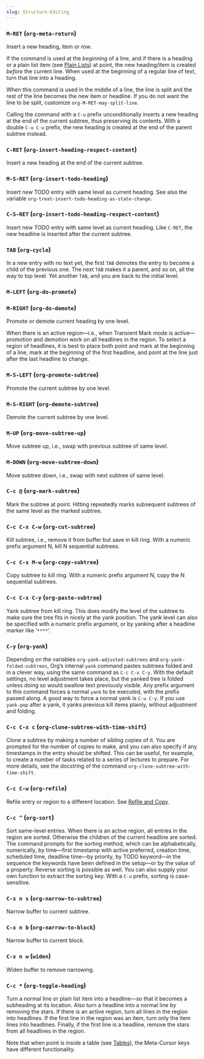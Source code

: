 ```yaml
---
slug: Structure-Editing
---
```


### `M-RET` (`org-meta-return`)

Insert a new heading, item or row.

If the command is used at the *beginning* of a line, and if there is a heading or a plain list item (see [Plain Lists](/docs/org/Plain-Lists)) at point, the new heading/item is created *before* the current line. When used at the beginning of a regular line of text, turn that line into a heading.

When this command is used in the middle of a line, the line is split and the rest of the line becomes the new item or headline. If you do not want the line to be split, customize `org-M-RET-may-split-line`.

Calling the command with a `C-u` prefix unconditionally inserts a new heading at the end of the current subtree, thus preserving its contents. With a double `C-u C-u` prefix, the new heading is created at the end of the parent subtree instead.

### `C-RET` (`org-insert-heading-respect-content`)

Insert a new heading at the end of the current subtree.

### `M-S-RET` (`org-insert-todo-heading`)

Insert new TODO entry with same level as current heading. See also the variable `org-treat-insert-todo-heading-as-state-change`.

### `C-S-RET` (`org-insert-todo-heading-respect-content`)

Insert new TODO entry with same level as current heading. Like `C-RET`, the new headline is inserted after the current subtree.

### `TAB` (`org-cycle`)

In a new entry with no text yet, the first `TAB` demotes the entry to become a child of the previous one. The next `TAB` makes it a parent, and so on, all the way to top level. Yet another `TAB`, and you are back to the initial level.

### `M-LEFT` (`org-do-promote`)

### `M-RIGHT` (`org-do-demote`)

Promote or demote current heading by one level.

When there is an active region—i.e., when Transient Mark mode is active—promotion and demotion work on all headlines in the region. To select a region of headlines, it is best to place both point and mark at the beginning of a line, mark at the beginning of the first headline, and point at the line just after the last headline to change.

### `M-S-LEFT` (`org-promote-subtree`)

Promote the current subtree by one level.

### `M-S-RIGHT` (`org-demote-subtree`)

Demote the current subtree by one level.

### `M-UP` (`org-move-subtree-up`)

Move subtree up, i.e., swap with previous subtree of same level.

### `M-DOWN` (`org-move-subtree-down`)

Move subtree down, i.e., swap with next subtree of same level.

### `C-c @` (`org-mark-subtree`)

Mark the subtree at point. Hitting repeatedly marks subsequent subtrees of the same level as the marked subtree.

### `C-c C-x C-w` (`org-cut-subtree`)

Kill subtree, i.e., remove it from buffer but save in kill ring. With a numeric prefix argument N, kill N sequential subtrees.

### `C-c C-x M-w` (`org-copy-subtree`)

Copy subtree to kill ring. With a numeric prefix argument N, copy the N sequential subtrees.

### `C-c C-x C-y` (`org-paste-subtree`)

Yank subtree from kill ring. This does modify the level of the subtree to make sure the tree fits in nicely at the yank position. The yank level can also be specified with a numeric prefix argument, or by yanking after a headline marker like ‘`****`’.

### `C-y` (`org-yank`)

Depending on the variables `org-yank-adjusted-subtrees` and `org-yank-folded-subtrees`, Org’s internal `yank` command pastes subtrees folded and in a clever way, using the same command as `C-c C-x C-y`. With the default settings, no level adjustment takes place, but the yanked tree is folded unless doing so would swallow text previously visible. Any prefix argument to this command forces a normal `yank` to be executed, with the prefix passed along. A good way to force a normal yank is `C-u C-y`. If you use `yank-pop` after a yank, it yanks previous kill items plainly, without adjustment and folding.

### `C-c C-x c` (`org-clone-subtree-with-time-shift`)

Clone a subtree by making a number of sibling copies of it. You are prompted for the number of copies to make, and you can also specify if any timestamps in the entry should be shifted. This can be useful, for example, to create a number of tasks related to a series of lectures to prepare. For more details, see the docstring of the command `org-clone-subtree-with-time-shift`.

### `C-c C-w` (`org-refile`)

Refile entry or region to a different location. See [Refile and Copy](/docs/org/Refile-and-Copy).

### `C-c ^` (`org-sort`)

Sort same-level entries. When there is an active region, all entries in the region are sorted. Otherwise the children of the current headline are sorted. The command prompts for the sorting method, which can be alphabetically, numerically, by time—first timestamp with active preferred, creation time, scheduled time, deadline time—by priority, by TODO keyword—in the sequence the keywords have been defined in the setup—or by the value of a property. Reverse sorting is possible as well. You can also supply your own function to extract the sorting key. With a `C-u` prefix, sorting is case-sensitive.

### `C-x n s` (`org-narrow-to-subtree`)

Narrow buffer to current subtree.

### `C-x n b` (`org-narrow-to-block`)

Narrow buffer to current block.

### `C-x n w` (`widen`)

Widen buffer to remove narrowing.

### `C-c *` (`org-toggle-heading`)

Turn a normal line or plain list item into a headline—so that it becomes a subheading at its location. Also turn a headline into a normal line by removing the stars. If there is an active region, turn all lines in the region into headlines. If the first line in the region was an item, turn only the item lines into headlines. Finally, if the first line is a headline, remove the stars from all headlines in the region.

Note that when point is inside a table (see [Tables](/docs/org/Tables)), the Meta-Cursor keys have different functionality.
